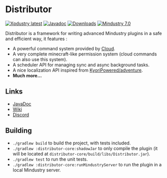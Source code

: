 # Distributor

[![Xpdustry latest](https://maven.xpdustry.fr/api/badge/latest/releases/fr/xpdustry/distributor-core?color=00ced1&name=Distributor&prefix=v)](https://github.com/Xpdustry/Distributor/releases)
[![Javadoc](https://img.shields.io/badge/Javadoc-latest-00ced1)](https://maven.xpdustry.fr/javadoc/releases/fr/xpdustry/distributor-api/latest/)
[![Downloads](https://img.shields.io/github/downloads/Xpdustry/Distributor/total?color=00ced1)](https://github.com/Xpdustry/Distributor/releases)
[![Mindustry 7.0](https://img.shields.io/badge/Mindustry-7.0-00ced1)](https://github.com/Anuken/Mindustry/releases)

Distributor is a framework for writing advanced Mindustry plugins in a safe and efficient way, it features :

- A powerful command system provided by [Cloud](https://github.com/Incendo/cloud).
- A very complete minecraft-like permission system (cloud commands can also use this system).
- A scheduler API for managing sync and async background tasks.
- A nice localization API inspired from [KyoriPowered/adventure](https://github.com/KyoriPowered/adventure).
- **Much more...**

## Links

- [JavaDoc](https://maven.xpdustry.fr/javadoc/releases/fr/xpdustry/distributor-api/latest/)
- [Wiki](https://github.com/Xpdustry/Distributor/wiki)
- [Discord](https://discord.xpdustry.fr)

## Building

- `./gradlew build` to build the project, with tests included.
- `./gradlew :distributor-core:shadowJar` to only compile the plugin (it will be located at `distributor-core/build/libs/Distributor.jar`).
- `./gradlew test` to run the unit tests.
- `./gradlew :distributor-core:runMindustryServer` to run the plugin in a local Mindustry server.
